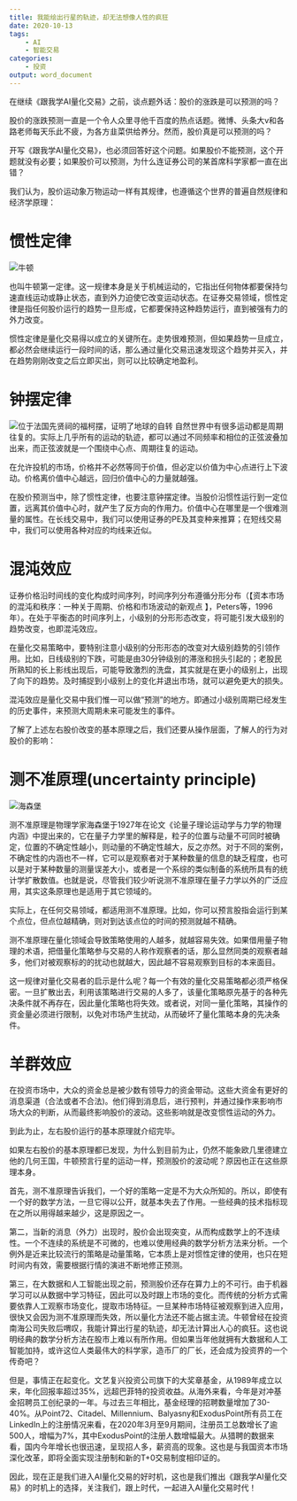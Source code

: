 ```yaml
---
title: 我能绘出行星的轨迹，却无法想像人性的疯狂
date: 2020-10-13
tags: 
    - AI
    - 智能交易
categories:
    - 投资
output: word_document
---
```


在继续《跟我学AI量化交易》之前，谈点题外话：股价的涨跌是可以预测的吗？

股价的涨跌预测一直是一个令人众里寻他千百度的热点话题。微博、头条大v和各路老师每天乐此不疲，为各方韭菜供给养分。然而，股价真是可以预测的吗？

开写《跟我学AI量化交易》，也必须回答好这个问题。如果股价不能预测，这个开题就没有必要；如果股价可以预测，为什么连证券公司的某首席科学家都一直在出错？

我们认为，股价运动象万物运动一样有其规律，也遵循这个世界的普遍自然规律和经济学原理：

# 惯性定律

![牛顿](http://images.jieyu.ai/images/2020-10/gettyimages-90733811.jpg)

也叫牛顿第一定律。这一规律本身是关于机械运动的，它指出任何物体都要保持匀速直线运动或静止状态，直到外力迫使它改变运动状态。在证券交易领域，惯性定律是指任何股价运行的趋势一旦形成，它都要保持这种趋势运行，直到被强有力的外力改变。

惯性定律是量化交易得以成立的关键所在。走势很难预测，但如果趋势一旦成立，都必然会继续运行一段时间的话，那么通过量化交易迅速发现这个趋势并买入，并在趋势刚刚改变之后立即买出，则可以比较确定地盈利。

# 钟摆定律

![位于法国先贤祠的福柯摆，证明了地球的自转](http://images.jieyu.ai/images/2020-10/1000.jpg)
自然世界中有很多运动都是周期往复的。实际上几乎所有的运动的轨迹，都可以通过不同频率和相位的正弦波叠加出来，而正弦波就是一个围绕中心点、周期往复的运动。

在允许投机的市场，价格并不必然等同于价值，但必定以价值为中心点进行上下波动。价格离价值中心越远，回归价值中心的力量就越强。

在股价预测当中，除了惯性定律，也要注意钟摆定律。当股价沿惯性运行到一定位置，远离其价值中心时，就产生了反方向的作用力。价值中心在哪里是一个很难测量的属性。在长线交易中，我们可以使用证券的PE及其变种来推算；在短线交易中，我们可以使用各种对应的均线来近似。

# 混沌效应

证券价格沿时间线的变化构成时间序列，时间序列分布遵循分形分布（【资本市场的混沌和秩序：一种关于周期、价格和市场波动的新观点 】，Peters等，1996年）。在处于平衡态的时间序列上，小级别的分形形态改变，将可能引发大级别的趋势改变，也即混沌效应。

在量化交易策略中，要特别注意小级别的分形形态的改变对大级别趋势的引领作用。比如，日线级别的下跌，可能是由30分钟级别的滞涨和拐头引起的；老股民所熟知的长上影线出现后，可能导致激烈的洗盘，其实就是在更小的级别上，出现了向下的趋势。及时捕捉到小级别上的变化并退出市场，就可以避免更大的损失。

混沌效应是量化交易中我们惟一可以做“预测”的地方。即通过小级别周期已经发生的历史事件，来预测大周期未来可能发生的事件。


了解了上述左右股价改变的基本原理之后，我们还要从操作层面，了解人的行为对股价的影响：

# 测不准原理(uncertainty principle)

![海森堡](http://images.jieyu.ai/images/2020-10/fbae18dc6a534598bbb9aaa5c861f467.jpeg)

测不准原理是物理学家海森堡于1927年在论文《论量子理论运动学与力学的物理内涵》中提出来的，它在量子力学里的解释是，粒子的位置与动量不可同时被确定，位置的不确定性越小，则动量的不确定性越大，反之亦然。对于不同的案例，不确定性的内涵也不一样，它可以是观察者对于某种数量的信息的缺乏程度，也可以是对于某种数量的测量误差大小，或者是一个系综的类似制备的系统所具有的统计学扩散数值。也就是说，尽管我们较少听说测不准原理在量子力学以外的广泛应用，其实这条原理也是适用于其它领域的。

实际上，在任何交易领域，都适用测不准原理。比如，你可以预言股指会运行到某个点位，但点位越精确，则对到达该点位的时间的预测就越不精确。

测不准原理在量化领域会导致策略使用的人越多，就越容易失效。如果借用量子物理的术语，把借量化策略参与交易的人称作观察者的话，那么显然同类的观察者越多，他们对被观察标的的扰动也就越大，因此越不容易观察到目标的本来面目。

这一规律对量化交易者的启示是什么呢？每一个有效的量化交易策略都必须严格保密。一旦扩散出去，利用该策略进行交易的人多了，该量化策略原先基于的各种先决条件就不再存在，因此量化策略也将失效。或者说，对同一量化策略，其操作的资金量必须进行限制，以免对市场产生扰动，从而破坏了量化策略本身的先决条件。

# 羊群效应

在投资市场中，大众的资金总是被少数有领导力的资金带动。这些大资金有更好的消息渠道（合法或者不合法)。他们得到消息后，进行预判，并通过操作来影响市场大众的判断，从而最终影响股价的波动。这些影响就是改变惯性运动的外力。

到此为止，左右股价运行的基本原理就介绍完毕。

如果左右股价的基本原理都已发现，为什么到目前为止，仍然不能象欧几里德建立他的几何王国，牛顿预言行星的运动一样，预测股价的波动呢？原因也正在这些原理本身。

首先，测不准原理告诉我们，一个好的策略一定是不为大众所知的。所以，即使有一个好的数学方法，一旦它得以公开，就基本失去了作用。一些经典的技术指标现在之所以用得越来越少，这是原因之一。

第二，当新的消息（外力）出现时，股价会出现突变，从而构成数学上的不连续性。一个不连续的系统是不可微的，也难以使用经典的数学分析方法来分析。一个例外是近来比较流行的策略是动量策略，它本质上是对惯性定律的使用，也只在短时间内有效，需要根据行情的演进不断地修正预测。

第三，在大数据和人工智能出现之前，预测股价还存在算力上的不可行。由于机器学习可以从数据中学习特征，因此可以及时跟上市场的变化。而传统的分析方式需要依靠人工观察市场变化，提取市场特征。一旦某种市场特征被观察到进入应用，很快又会因为测不准原理而失效，所以量化方法还不能占据主流。牛顿曾经在投资南海公司失败后喟叹，我能计算出行星的轨迹，却无法计算出人心的疯狂。这也说明经典的数学分析方法在股市上难以有所作用。但如果当年他就拥有大数据和人工智能加持，或许这位人类最伟大的科学家，造币厂的厂长，还会成为投资界的一个传奇吧？

但是，事情正在起变化。文艺复兴投资公司旗下的大奖章基金，从1989年成立以来，年化回报率超过35%，远超巴菲特的投资收益。从海外来看，今年是对冲基金招聘员工创纪录的一年。与过去三年相比，基金经理的招聘数量增加了30-40%。从Point72、Citadel、Millennium、Balyasny和ExodusPoint所有员工在LinkedIn上的注册情况来看，在2020年3月至9月期间，注册员工总数增长了逾500人，增幅为7%，其中ExodusPoint的注册人数增幅最大。从猎聘的数据来看，国内今年增长也很迅速，呈现招人多，薪资高的现象。这也是与我国资本市场深化改革，即将全面实现注册制和新的T+0交易制度相印证的。

因此，现在正是我们进入AI量化交易的好时机，这也是我们推出《跟我学AI量化交易》的时机上的选择，关注我们，跟上时代，一起进入AI量化交易时代！




